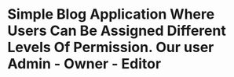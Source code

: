 # Simple Blog Application Where Users Can Be Assigned Different Levels Of Permission. Our user Admin - Owner - Editor
